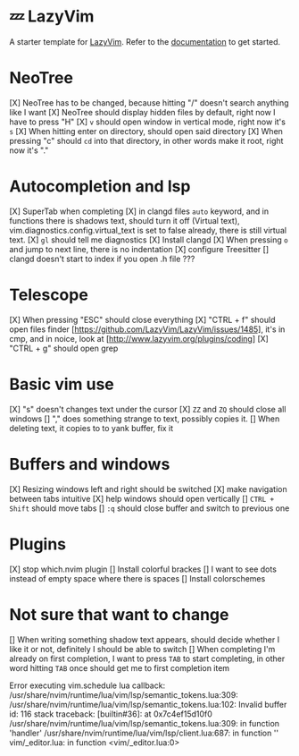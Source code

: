 # 💤 LazyVim

A starter template for [LazyVim](https://github.com/LazyVim/LazyVim).
Refer to the [documentation](https://lazyvim.github.io/installation) to get started.


# NeoTree
[X] NeoTree has to be changed, because hitting "/" doesn't search anything like I want
[X] NeoTree should display hidden files by default, right now I have to press "H"
[X] `v` should open window in vertical mode, right now it's `s`
[X] When hitting enter on directory, should open said directory
[X] When pressing "c" should `cd` into that directory, in other words make it root, right now it's "."

# Autocompletion and lsp
[X] SuperTab when completing
[X] in clangd files `auto` keyword, and in functions there is shadows text, should turn it off (Virtual text), vim.diagnostics.config.virtual_text is set to false already, there is still virtual text.
[X] `gl` should tell me diagnostics
[X] Install clangd
[X] When pressing `o` and jump to next line, there is no indentation
[X] configure Treesitter
[] clangd doesn't start to index if you open .h file ???


# Telescope
[X] When pressing "ESC" should close everything
[X] "CTRL + f" should open files finder [https://github.com/LazyVim/LazyVim/issues/1485], it's in cmp, and in noice, look at [http://www.lazyvim.org/plugins/coding]
[X] "CTRL + g" should open grep

# Basic vim use
[X] "s" doesn't changes text under the cursor
[X] `ZZ` and `ZQ` should close all windows
[] "," does something strange to text, possibly copies it.
[] When deleting text, it copies to to yank buffer, fix it

# Buffers and windows
[X] Resizing windows left and right should be switched
[X] make navigation between tabs intuitive
[X] help windows should open vertically
[] `CTRL + Shift` should move tabs
[] `:q` should close buffer and switch to previous one

# Plugins
[X] stop which.nvim plugin
[] Install colorful brackes
[] I want to see dots instead of empty space where there is spaces
[] Install colorschemes

# Not sure that want to change
[] When writing something shadow text appears, should decide whether I like it or not, definitely I should be able  to switch
[] When completing I'm already on first completion, I want to press `TAB` to start completing, in other word hitting `TAB` once should get me to first completion item


Error executing vim.schedule lua callback: /usr/share/nvim/runtime/lua/vim/lsp/semantic_tokens.lua:309: /usr/share/nvim/runtime/lua/vim/lsp/semantic_tokens.lua:102: Invalid buffer id: 116
stack traceback:
	[builtin#36]: at 0x7c4ef15d10f0
	/usr/share/nvim/runtime/lua/vim/lsp/semantic_tokens.lua:309: in function 'handler'
	/usr/share/nvim/runtime/lua/vim/lsp/client.lua:687: in function ''
	vim/_editor.lua: in function <vim/_editor.lua:0>
